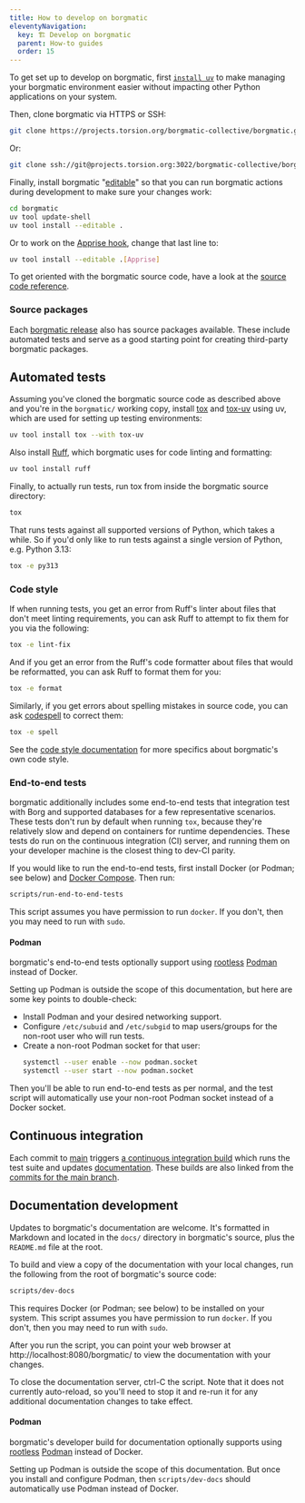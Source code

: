 ```yaml
---
title: How to develop on borgmatic
eleventyNavigation:
  key: 🏗️ Develop on borgmatic
  parent: How-to guides
  order: 15
---
```

<span data-pagefind-weight="0.25">

To get set up to develop on borgmatic, first [`install
uv`](https://docs.astral.sh/uv/) to make managing your borgmatic environment
easier without impacting other Python applications on your system.

Then, clone borgmatic via HTTPS or SSH:

```bash
git clone https://projects.torsion.org/borgmatic-collective/borgmatic.git
```

Or:

```bash
git clone ssh://git@projects.torsion.org:3022/borgmatic-collective/borgmatic.git
```

Finally, install borgmatic
"[editable](https://pip.pypa.io/en/stable/topics/local-project-installs/#editable-installs)"
so that you can run borgmatic actions during development to make sure your
changes work:

```bash
cd borgmatic
uv tool update-shell
uv tool install --editable .
```

Or to work on the [Apprise
hook](https://torsion.org/borgmatic/reference/configuration/monitoring/apprise/),
change that last line to:

```bash
uv tool install --editable .[Apprise]
```

To get oriented with the borgmatic source code, have a look at the [source
code reference](https://torsion.org/borgmatic/reference/source-code/).


### Source packages

Each [borgmatic
release](https://projects.torsion.org/borgmatic-collective/borgmatic/releases)
also has source packages available. These include automated tests and serve as
a good starting point for creating third-party borgmatic packages.


## Automated tests

Assuming you've cloned the borgmatic source code as described above and you're
in the `borgmatic/` working copy, install [tox](https://tox.wiki/) and
[tox-uv](https://github.com/tox-dev/tox-uv) using uv, which are used for setting
up testing environments:

```bash
uv tool install tox --with tox-uv
```

Also install [Ruff](https://docs.astral.sh/ruff/), which borgmatic uses for code
linting and formatting:

```bash
uv tool install ruff
```

Finally, to actually run tests, run tox from inside the borgmatic source
directory:

```bash
tox
```

That runs tests against all supported versions of Python, which takes a while.
So if you'd only like to run tests against a single version of Python, e.g.
Python 3.13:

```bash
tox -e py313
```


### Code style

If when running tests, you get an error from Ruff's linter about files that
don't meet linting requirements, you can ask Ruff to attempt to fix them for you
via the following:

```bash
tox -e lint-fix
```

And if you get an error from the Ruff's code formatter about files that would be
reformatted, you can ask Ruff to format them for you:

```bash
tox -e format
```

Similarly, if you get errors about spelling mistakes in source code, you can
ask [codespell](https://github.com/codespell-project/codespell) to correct
them:

```bash
tox -e spell
```

See the [code style
documentation](https://torsion.org/borgmatic/reference/source-code/#code-style)
for more specifics about borgmatic's own code style.


### End-to-end tests

borgmatic additionally includes some end-to-end tests that integration test
with Borg and supported databases for a few representative scenarios. These
tests don't run by default when running `tox`, because they're relatively slow
and depend on containers for runtime dependencies. These tests do run on the
continuous integration (CI) server, and running them on your developer machine
is the closest thing to dev-CI parity.

If you would like to run the end-to-end tests, first install Docker (or
Podman; see below) and [Docker
Compose](https://docs.docker.com/compose/install/). Then run:

```bash
scripts/run-end-to-end-tests
```

This script assumes you have permission to run `docker`. If you don't, then
you may need to run with `sudo`.


#### Podman

borgmatic's end-to-end tests optionally support using
[rootless](https://github.com/containers/podman/blob/main/docs/tutorials/rootless_tutorial.md)
[Podman](https://podman.io/) instead of Docker.

Setting up Podman is outside the scope of this documentation, but here are
some key points to double-check:

 * Install Podman and your desired networking support.
 * Configure `/etc/subuid` and `/etc/subgid` to map users/groups for the
   non-root user who will run tests.
 * Create a non-root Podman socket for that user:
   ```bash
   systemctl --user enable --now podman.socket
   systemctl --user start --now podman.socket
   ```

Then you'll be able to run end-to-end tests as per normal, and the test script
will automatically use your non-root Podman socket instead of a Docker socket.


## Continuous integration

Each commit to
[main](https://projects.torsion.org/borgmatic-collective/borgmatic/branches)
triggers [a continuous integration
build](https://projects.torsion.org/borgmatic-collective/borgmatic/actions)
which runs the test suite and updates
[documentation](https://torsion.org/borgmatic/). These builds are also linked
from the [commits for the main
branch](https://projects.torsion.org/borgmatic-collective/borgmatic/commits/branch/main).


## Documentation development

Updates to borgmatic's documentation are welcome. It's formatted in Markdown
and located in the `docs/` directory in borgmatic's source, plus the
`README.md` file at the root.

To build and view a copy of the documentation with your local changes, run the
following from the root of borgmatic's source code:

```bash
scripts/dev-docs
```

This requires Docker (or Podman; see below) to be installed on your system.
This script assumes you have permission to run `docker`. If you don't, then
you may need to run with `sudo`.

After you run the script, you can point your web browser at
http://localhost:8080/borgmatic/ to view the documentation with your changes.

To close the documentation server, ctrl-C the script. Note that it does not
currently auto-reload, so you'll need to stop it and re-run it for any
additional documentation changes to take effect.


#### Podman

borgmatic's developer build for documentation optionally supports using
[rootless](https://github.com/containers/podman/blob/main/docs/tutorials/rootless_tutorial.md)
[Podman](https://podman.io/) instead of Docker.

Setting up Podman is outside the scope of this documentation. But once you
install and configure Podman, then `scripts/dev-docs` should automatically use
Podman instead of Docker.

</span>
